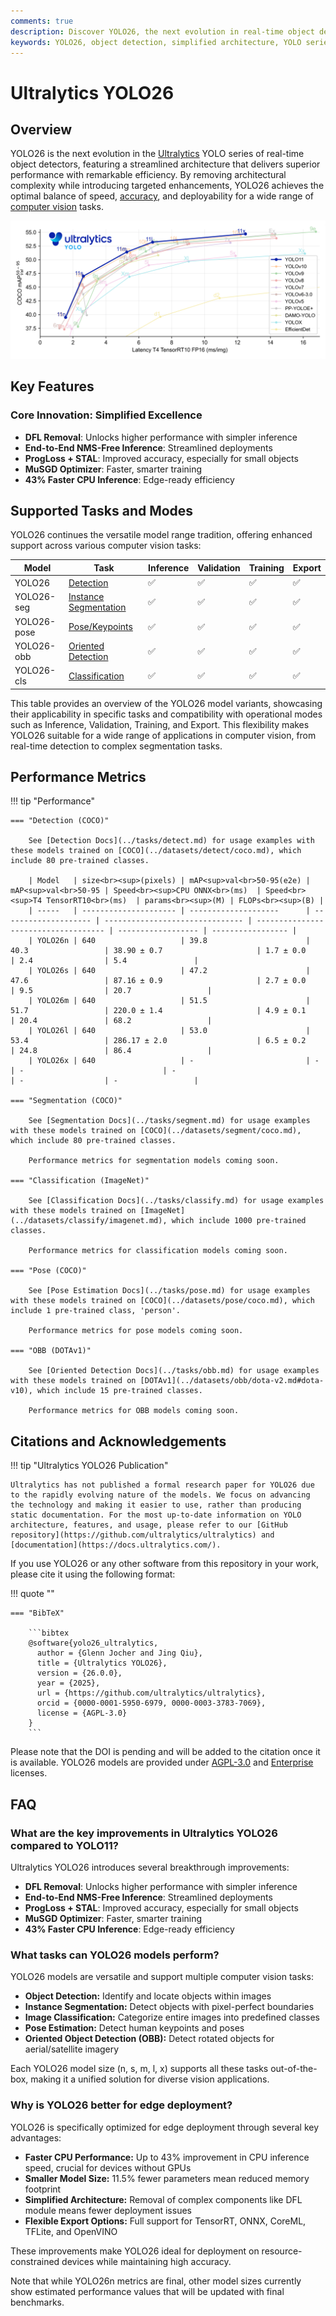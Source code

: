 ```yaml
---
comments: true
description: Discover YOLO26, the next evolution in real-time object detection with simplified architecture, superior performance, and remarkable efficiency for diverse computer vision tasks.
keywords: YOLO26, object detection, simplified architecture, YOLO series, Ultralytics, computer vision, AI, machine learning, edge deployment, quantization
---
```


# Ultralytics YOLO26

## Overview

YOLO26 is the next evolution in the [Ultralytics](https://www.ultralytics.com/) YOLO series of real-time object detectors, featuring a streamlined architecture that delivers superior performance with remarkable efficiency. By removing architectural complexity while introducing targeted enhancements, YOLO26 achieves the optimal balance of speed, [accuracy](https://www.ultralytics.com/glossary/accuracy), and deployability for a wide range of [computer vision](https://www.ultralytics.com/glossary/computer-vision-cv) tasks.

![Ultralytics YOLO26 Comparison Plots](https://raw.githubusercontent.com/ultralytics/assets/refs/heads/main/yolo/performance-comparison.png)

## Key Features

### Core Innovation: Simplified Excellence

- **DFL Removal**: Unlocks higher performance with simpler inference
- **End-to-End NMS-Free Inference**: Streamlined deployments
- **ProgLoss + STAL**: Improved accuracy, especially for small objects
- **MuSGD Optimizer**: Faster, smarter training
- **43% Faster CPU Inference**: Edge-ready efficiency

## Supported Tasks and Modes

YOLO26 continues the versatile model range tradition, offering enhanced support across various computer vision tasks:

| Model        | Task                                         | Inference | Validation | Training | Export |
| ------------ | -------------------------------------------- | --------- | ---------- | -------- | ------ |
| YOLO26       | [Detection](../tasks/detect.md)              | ✅        | ✅         | ✅       | ✅     |
| YOLO26-seg   | [Instance Segmentation](../tasks/segment.md) | ✅        | ✅         | ✅       | ✅     |
| YOLO26-pose  | [Pose/Keypoints](../tasks/pose.md)           | ✅        | ✅         | ✅       | ✅     |
| YOLO26-obb   | [Oriented Detection](../tasks/obb.md)        | ✅        | ✅         | ✅       | ✅     |
| YOLO26-cls   | [Classification](../tasks/classify.md)       | ✅        | ✅         | ✅       | ✅     |

This table provides an overview of the YOLO26 model variants, showcasing their applicability in specific tasks and compatibility with operational modes such as Inference, Validation, Training, and Export. This flexibility makes YOLO26 suitable for a wide range of applications in computer vision, from real-time detection to complex segmentation tasks.

## Performance Metrics

!!! tip "Performance"

    === "Detection (COCO)"

        See [Detection Docs](../tasks/detect.md) for usage examples with these models trained on [COCO](../datasets/detect/coco.md), which include 80 pre-trained classes.

        | Model   | size<br><sup>(pixels) | mAP<sup>val<br>50-95(e2e) | mAP<sup>val<br>50-95 | Speed<br><sup>CPU ONNX<br>(ms)  | Speed<br><sup>T4 TensorRT10<br>(ms)  | params<br><sup>(M) | FLOPs<br><sup>(B) |
        | -----   | --------------------- | --------------------      | -------------------- | ------------------------------- | ------------------------------------ | ------------------ | ----------------- |
        | YOLO26n | 640                   | 39.8                      | 40.3                 | 38.90 ± 0.7                     | 1.7 ± 0.0                            | 2.4                | 5.4               |
        | YOLO26s | 640                   | 47.2                      | 47.6                 | 87.16 ± 0.9                     | 2.7 ± 0.0                            | 9.5                | 20.7                 |
        | YOLO26m | 640                   | 51.5                      | 51.7                 | 220.0 ± 1.4                     | 4.9 ± 0.1                            | 20.4               | 68.2                 |
        | YOLO26l | 640                   | 53.0                      | 53.4                 | 286.17 ± 2.0                    | 6.5 ± 0.2                            | 24.8               | 86.4                 |
        | YOLO26x | 640                   | -                         | -                    | -                               | -                                    | -                  | -                 |

    === "Segmentation (COCO)"

        See [Segmentation Docs](../tasks/segment.md) for usage examples with these models trained on [COCO](../datasets/segment/coco.md), which include 80 pre-trained classes.

        Performance metrics for segmentation models coming soon.

    === "Classification (ImageNet)"

        See [Classification Docs](../tasks/classify.md) for usage examples with these models trained on [ImageNet](../datasets/classify/imagenet.md), which include 1000 pre-trained classes.

        Performance metrics for classification models coming soon.

    === "Pose (COCO)"

        See [Pose Estimation Docs](../tasks/pose.md) for usage examples with these models trained on [COCO](../datasets/pose/coco.md), which include 1 pre-trained class, 'person'.

        Performance metrics for pose models coming soon.

    === "OBB (DOTAv1)"

        See [Oriented Detection Docs](../tasks/obb.md) for usage examples with these models trained on [DOTAv1](../datasets/obb/dota-v2.md#dota-v10), which include 15 pre-trained classes.

        Performance metrics for OBB models coming soon.


## Citations and Acknowledgements

!!! tip "Ultralytics YOLO26 Publication"

    Ultralytics has not published a formal research paper for YOLO26 due to the rapidly evolving nature of the models. We focus on advancing the technology and making it easier to use, rather than producing static documentation. For the most up-to-date information on YOLO architecture, features, and usage, please refer to our [GitHub repository](https://github.com/ultralytics/ultralytics) and [documentation](https://docs.ultralytics.com/).

If you use YOLO26 or any other software from this repository in your work, please cite it using the following format:

!!! quote ""

    === "BibTeX"

        ```bibtex
        @software{yolo26_ultralytics,
          author = {Glenn Jocher and Jing Qiu},
          title = {Ultralytics YOLO26},
          version = {26.0.0},
          year = {2025},
          url = {https://github.com/ultralytics/ultralytics},
          orcid = {0000-0001-5950-6979, 0000-0003-3783-7069},
          license = {AGPL-3.0}
        }
        ```

Please note that the DOI is pending and will be added to the citation once it is available. YOLO26 models are provided under [AGPL-3.0](https://github.com/ultralytics/ultralytics/blob/main/LICENSE) and [Enterprise](https://www.ultralytics.com/license) licenses.

## FAQ

### What are the key improvements in Ultralytics YOLO26 compared to YOLO11?

Ultralytics YOLO26 introduces several breakthrough improvements:

- **DFL Removal**: Unlocks higher performance with simpler inference
- **End-to-End NMS-Free Inference**: Streamlined deployments
- **ProgLoss + STAL**: Improved accuracy, especially for small objects
- **MuSGD Optimizer**: Faster, smarter training
- **43% Faster CPU Inference**: Edge-ready efficiency

### What tasks can YOLO26 models perform?

YOLO26 models are versatile and support multiple computer vision tasks:

- **Object Detection:** Identify and locate objects within images
- **Instance Segmentation:** Detect objects with pixel-perfect boundaries
- **Image Classification:** Categorize entire images into predefined classes
- **Pose Estimation:** Detect human keypoints and poses
- **Oriented Object Detection (OBB):** Detect rotated objects for aerial/satellite imagery

Each YOLO26 model size (n, s, m, l, x) supports all these tasks out-of-the-box, making it a unified solution for diverse vision applications.

### Why is YOLO26 better for edge deployment?

YOLO26 is specifically optimized for edge deployment through several key advantages:

- **Faster CPU Performance:** Up to 43% improvement in CPU inference speed, crucial for devices without GPUs
- **Smaller Model Size:** 11.5% fewer parameters mean reduced memory footprint
- **Simplified Architecture:** Removal of complex components like DFL module means fewer deployment issues
- **Flexible Export Options:** Full support for TensorRT, ONNX, CoreML, TFLite, and OpenVINO

These improvements make YOLO26 ideal for deployment on resource-constrained devices while maintaining high accuracy.

Note that while YOLO26n metrics are final, other model sizes currently show estimated performance values that will be updated with final benchmarks.
